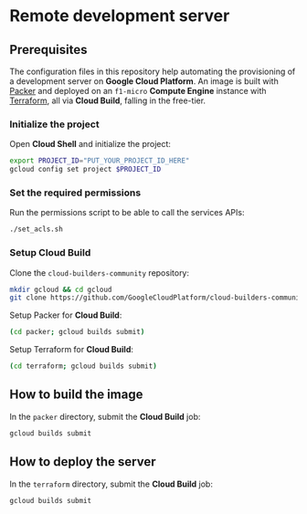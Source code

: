 # Remote development server

## Prerequisites

The configuration files in this repository help automating the provisioning of a development server on **Google Cloud Platform**. An image is built with [Packer](https://packer.io/) and deployed on an `f1-micro` **Compute Engine** instance with [Terraform](https://www.terraform.io/), all via **Cloud Build**, falling in the free-tier.

### Initialize the project

Open **Cloud Shell** and initialize the project:

```bash
export PROJECT_ID="PUT_YOUR_PROJECT_ID_HERE"
gcloud config set project $PROJECT_ID
```

### Set the required permissions

Run the permissions script to be able to call the services APIs:

```bash
./set_acls.sh
```

### Setup Cloud Build

Clone the `cloud-builders-community` repository:

```bash
mkdir gcloud && cd gcloud
git clone https://github.com/GoogleCloudPlatform/cloud-builders-community.git && cd cloud-builders-community
```

Setup Packer for **Cloud Build**:

```bash
(cd packer; gcloud builds submit)
```

Setup Terraform for **Cloud Build**:

```bash
(cd terraform; gcloud builds submit)
```

## How to build the image

In the `packer` directory, submit the **Cloud Build** job:

```bash
gcloud builds submit
```

## How to deploy the server

In the `terraform` directory, submit the **Cloud Build** job:

```bash
gcloud builds submit
```
